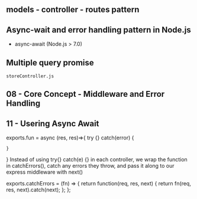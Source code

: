 ## models - controller - routes pattern
  

## Async-wait and error handling pattern in Node.js
 - async-await (Node.js > 7.0)


    
## Multiple query promise
    storeController.js
    
## 08 - Core Concept - Middleware and Error Handling

## 11 - Usering Async Await
exports.fun = async (res, res)=>{
    try
    {}
    catch(error)
    {

    }   
}
Instead of using try{} catch(e) {} in each controller, we wrap the function in
catchErrors(), catch any errors they throw, and pass it along to our express middleware with next()

exports.catchErrors = (fn) => {
  return function(req, res, next) {
    return fn(req, res, next).catch(next);
  };
};